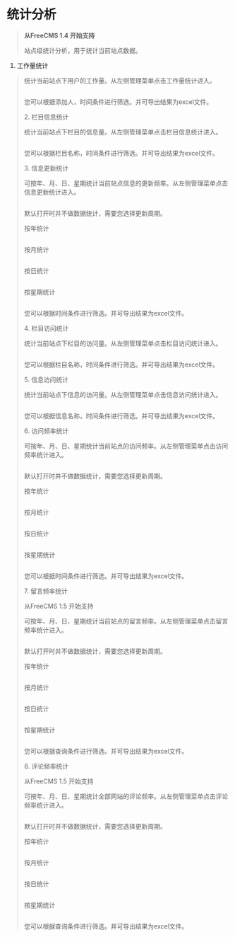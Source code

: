 # 统计分析 #
<p>
<blockquote><strong>从FreeCMS 1.4 开始支持</strong></p>
<p>
站点级统计分析，用于统计当前站点数据。</p>
<p>
</blockquote><ol><li>工作量统计</p>
<p>
</li></ol><blockquote>统计当前站点下用户的工作量。从左侧管理菜单点击工作量统计进入。</p>
<p>
<a href='http://static.oschina.net/uploads/space/2013/0708/083605_XEkj_916014.png'><img src='http://static.oschina.net/uploads/space/2013/0708/083605_XEkj_916014.png' alt='' /></a></p>
<p>
您可以根据添加人，时间条件进行筛选。并可导出结果为excel文件。</p>
<p>
2.  栏目信息统计</p>
<p>
统计当前站点下栏目的信息量。从左侧管理菜单点击栏目信息统计进入。</p>
<p>
<a href='http://static.oschina.net/uploads/space/2013/0708/083635_euqI_916014.png'><img src='http://static.oschina.net/uploads/space/2013/0708/083635_euqI_916014.png' alt='' /></a></p>
<p>
您可以根据栏目名称，时间条件进行筛选。并可导出结果为excel文件。</p>
<p>
3.  信息更新统计</p>
<p>
可按年、月、日、星期统计当前站点信息的更新频率。从左侧管理菜单点击信息更新统计进入。</p>
<p>
<a href='http://static.oschina.net/uploads/space/2013/0708/083655_XBNC_916014.jpg'><img src='http://static.oschina.net/uploads/space/2013/0708/083655_XBNC_916014.jpg' alt='' /></a></p>
<p>
默认打开时并不做数据统计，需要您选择更新周期。</p>
<p>
按年统计</p>
<p>
<a href='http://static.oschina.net/uploads/space/2013/0708/083709_LMJI_916014.jpg'><img src='http://static.oschina.net/uploads/space/2013/0708/083709_LMJI_916014.jpg' alt='' /></a></p>
<p>
按月统计</p>
<p>
<a href='http://static.oschina.net/uploads/space/2013/0708/083727_YaLb_916014.jpg'><img src='http://static.oschina.net/uploads/space/2013/0708/083727_YaLb_916014.jpg' alt='' /></a></p>
<p>
按日统计</p>
<p>
<a href='http://static.oschina.net/uploads/space/2013/0708/083744_XrW6_916014.jpg'><img src='http://static.oschina.net/uploads/space/2013/0708/083744_XrW6_916014.jpg' alt='' /></a></p>
<p>
按星期统计</p>
<p>
<a href='http://static.oschina.net/uploads/space/2013/0708/083811_E0R0_916014.jpg'><img src='http://static.oschina.net/uploads/space/2013/0708/083811_E0R0_916014.jpg' alt='' /></a></p>
<p>
您可以根据时间条件进行筛选。并可导出结果为excel文件。</p>
<p>
4. 栏目访问统计</p>
<p>
统计当前站点下栏目的访问量。从左侧管理菜单点击栏目访问统计进入。</p>
<p>
<a href='http://static.oschina.net/uploads/space/2013/0708/083840_wLiV_916014.png'><img src='http://static.oschina.net/uploads/space/2013/0708/083840_wLiV_916014.png' alt='' /></a></p>
<p>
您可以根据栏目名称，时间条件进行筛选。并可导出结果为excel文件。</p>
<p>
5. 信息访问统计</p>
<p>
统计当前站点下信息的访问量。从左侧管理菜单点击信息访问统计进入。</p>
<p>
<a href='http://static.oschina.net/uploads/space/2013/0708/083901_B9Qu_916014.png'><img src='http://static.oschina.net/uploads/space/2013/0708/083901_B9Qu_916014.png' alt='' /></a></p>
<p>
您可以根据信息名称，时间条件进行筛选。并可导出结果为excel文件。</p>
<p>
6. 访问频率统计</p>
<p>
可按年、月、日、星期统计当前站点的访问频率。从左侧管理菜单点击访问频率统计进入。</p>
<p>
<a href='http://static.oschina.net/uploads/space/2013/0708/083914_aEFG_916014.png'><img src='http://static.oschina.net/uploads/space/2013/0708/083914_aEFG_916014.png' alt='' /></a></p>
<p>
默认打开时并不做数据统计，需要您选择更新周期。</p>
<p>
按年统计</p>
<p>
<a href='http://static.oschina.net/uploads/space/2013/0708/083929_zriD_916014.png'><img src='http://static.oschina.net/uploads/space/2013/0708/083929_zriD_916014.png' alt='' /></a></p>
<p>
按月统计</p>
<p>
<a href='http://static.oschina.net/uploads/space/2013/0708/083945_Emr7_916014.png'><img src='http://static.oschina.net/uploads/space/2013/0708/083945_Emr7_916014.png' alt='' /></a></p>
<p>
按日统计</p>
<p>
<a href='http://static.oschina.net/uploads/space/2013/0708/084003_nxJK_916014.png'><img src='http://static.oschina.net/uploads/space/2013/0708/084003_nxJK_916014.png' alt='' /></a></p>
<p>
按星期统计</p>
<p>
<a href='http://static.oschina.net/uploads/space/2013/0708/084015_akrj_916014.png'><img src='http://static.oschina.net/uploads/space/2013/0708/084015_akrj_916014.png' alt='' /></a></p>
<p>
您可以根据时间条件进行筛选。并可导出结果为excel文件。</p>
<p>
<span>7. </span><span>留言频率统计</span></p>
<p>
<span>从FreeCMS 1.5 开始支持</span></p>
<p>
<span>可按年、月、日、星期统计当前站点的留言频率。从左侧管理菜单点击留言频率统计进入。</span></p>
<p>
<a href='http://static.oschina.net/uploads/space/2013/1029/080749_tMyc_916014.png'><img src='http://static.oschina.net/uploads/space/2013/1029/080749_tMyc_916014.png' alt='' /></a></p>
<p>
<span>默认打开时并不做数据统计，需要您选择更新周期。</span></p>
<p>
<span>按年统计</span></p>
<p>
<a href='http://static.oschina.net/uploads/space/2013/1029/080806_Y9CP_916014.png'><img src='http://static.oschina.net/uploads/space/2013/1029/080806_Y9CP_916014.png' alt='' /></a></p>
<p>
<span>按月统计</span></p>
<p>
<a href='http://static.oschina.net/uploads/space/2013/1029/080823_Lr4N_916014.png'><img src='http://static.oschina.net/uploads/space/2013/1029/080823_Lr4N_916014.png' alt='' /></a></p>
<p>
<span>按日统计</span></p>
<p>
<a href='http://static.oschina.net/uploads/space/2013/1029/080839_GtaZ_916014.png'><img src='http://static.oschina.net/uploads/space/2013/1029/080839_GtaZ_916014.png' alt='' /></a></p>
<p>
<span>按星期统计</span></p>
<p>
<a href='http://static.oschina.net/uploads/space/2013/1029/080857_KZVo_916014.png'><img src='http://static.oschina.net/uploads/space/2013/1029/080857_KZVo_916014.png' alt='' /></a></p>
<p>
<span>您可以根据查询条件进行筛选。并可导出结果为excel文件。</span></p>
<p>
<span>8. </span><span>评论频率统计</span></p>
<p>
<span>从FreeCMS 1.5 开始支持</span></p>
<p>
<span>可按年、月、日、星期统计全部网站的评论频率。从左侧管理菜单点击评论频率统计进入。</span></p>
<p>
<a href='http://static.oschina.net/uploads/space/2013/1029/080914_mQhP_916014.png'><img src='http://static.oschina.net/uploads/space/2013/1029/080914_mQhP_916014.png' alt='' /></a></p>
<p>
<span>默认打开时并不做数据统计，需要您选择更新周期。</span></p>
<p>
<span>按年统计</span></p>
<p>
<a href='http://static.oschina.net/uploads/space/2013/1029/080929_CTvC_916014.png'><img src='http://static.oschina.net/uploads/space/2013/1029/080929_CTvC_916014.png' alt='' /></a></p>
<p>
<span>按月统计</span></p>
<p>
<a href='http://static.oschina.net/uploads/space/2013/1029/080947_UqSW_916014.png'><img src='http://static.oschina.net/uploads/space/2013/1029/080947_UqSW_916014.png' alt='' /></a></p>
<p>
<span>按日统计</span></p>
<p>
<a href='http://static.oschina.net/uploads/space/2013/1029/081002_flxZ_916014.png'><img src='http://static.oschina.net/uploads/space/2013/1029/081002_flxZ_916014.png' alt='' /></a></p>
<p>
<span>按星期统计</span></p>
<p>
<a href='http://static.oschina.net/uploads/space/2013/1029/081019_Zl2O_916014.png'><img src='http://static.oschina.net/uploads/space/2013/1029/081019_Zl2O_916014.png' alt='' /></a></p>
<p>
<span>您可以根据查询条件进行筛选。并可导出结果为excel文件。</span></p>